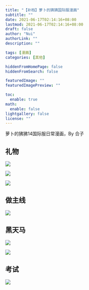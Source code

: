 ```yaml
---
title: "【补档】萝卜的狒狒国际服漫画"
subtitle: ""
date: 2021-06-17T02:14:16+08:00
lastmod: 2021-06-17T02:14:16+08:00
draft: false
author: "Nui"
authorLink: ""
description: ""

tags: [漫画]
categories: [其他]

hiddenFromHomePage: false
hiddenFromSearch: false

featuredImage: ""
featuredImagePreview: ""

toc:
  enable: true
math:
  enable: false
lightgallery: false
license: ""
---
```


萝卜的狒狒14国际服日常漫画，By 合子

<!--more-->

## 礼物

![](https://cdn.jsdelivr.net/gh/Lairdkin/cdn@main/1623867481009-C28BA418DECC02F4BE592AA13B509EC0.png)

![](https://cdn.jsdelivr.net/gh/Lairdkin/cdn@main/1623867549689-D7AE916B40A29FB66E7BAB6E25A6CF46.png)

![](https://cdn.jsdelivr.net/gh/Lairdkin/cdn@main/1623867586748-9F0B06B5DE2078EBB2AE5F629A9CB483.png)

## 做主线
![](https://cdn.jsdelivr.net/gh/Lairdkin/cdn@main/1623940343851-J6~XD3~]ROWA{_SKPYA5U1Y.png)

## 黑天马
![](https://cdn.jsdelivr.net/gh/Lairdkin/cdn@main/1623940538889-1623940538871.png)

![](https://cdn.jsdelivr.net/gh/Lairdkin/cdn@main/1623940584166-}EVTO7G~K4GRKZ_B(OW)080.png)

## 考试
![](https://cdn.jsdelivr.net/gh/Lairdkin/cdn@main/1623940736122-1623940736114.png)
